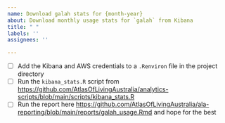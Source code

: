 ```yaml
---
name: Download galah stats for {month-year}
about: Download monthly usage stats for `galah` from Kibana
title: " "
labels: ''
assignees: ''

---
```


- [ ] Add the Kibana and AWS credentials to a `.Renviron` file in the project directory
- [ ] Run the `kibana_stats.R` script from https://github.com/AtlasOfLivingAustralia/analytics-scripts/blob/main/scripts/kibana_stats.R
- [ ] Run the report here https://github.com/AtlasOfLivingAustralia/ala-reporting/blob/main/reports/galah_usage.Rmd and hope for the best
